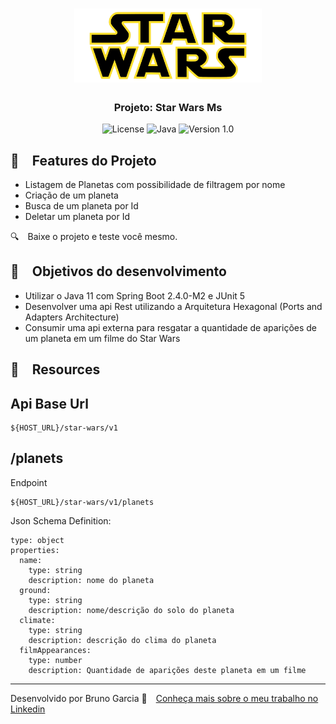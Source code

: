 <h1 align="center">
    <img alt="Star Wars Ms" src="https://github.com/brunograna/star-wars-ms/blob/master/star-wars-logo.png" width="300px" />
</h1>

<h3 align="center">
  Projeto: Star Wars Ms
</h3>

<p align="center">

  <img alt="License" src="https://img.shields.io/badge/license-MIT-%2304D361">
  <img alt="Java" src="https://img.shields.io/badge/language-java-green">
  <img alt="Version 1.0" src="https://img.shields.io/badge/version-1.0-yellowgreen">
  
</p>

## :rocket: Features do Projeto

* Listagem de Planetas com possibilidade de filtragem por nome
* Criação de um planeta
* Busca de um planeta por Id
* Deletar um planeta por Id
    
:mag: Baixe o projeto e teste você mesmo.

## :dart: Objetivos do desenvolvimento

- Utilizar o Java 11 com Spring Boot 2.4.0-M2 e JUnit 5
- Desenvolver uma api Rest utilizando a Arquitetura Hexagonal (Ports and Adapters Architecture)
- Consumir uma api externa para resgatar a quantidade de aparições de um planeta em um filme do Star Wars

## :file_folder: Resources

## Api Base Url

```
${HOST_URL}/star-wars/v1
```

## /planets

Endpoint

```
${HOST_URL}/star-wars/v1/planets
```

Json Schema Definition:

```
type: object
properties:
  name:
    type: string
    description: nome do planeta
  ground:
    type: string
    description: nome/descrição do solo do planeta
  climate:
    type: string
    description: descrição do clima do planeta
  filmAppearances:
    type: number
    description: Quantidade de aparições deste planeta em um filme
```

---

Desenvolvido por Bruno Garcia :wave: [Conheça mais sobre o meu trabalho no Linkedin](https://www.linkedin.com/in/dev-brunogarcia/)